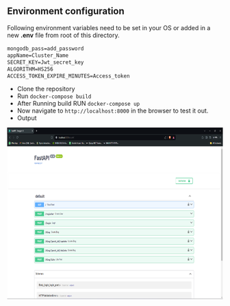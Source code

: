 ## Environment configuration

Following environment variables need to be set in your OS or added in a new **.env** file from root of this directory.
```
mongodb_pass=add_password
appName=Cluster_Name
SECRET_KEY=Jwt_secret_key
ALGORITHM=HS256
ACCESS_TOKEN_EXPIRE_MINUTES=Access_token
```
* Clone the repository
* Run ```docker-compose build```
* After Running build RUN ```docker-compose up```
* Now navigate to ```http://localhost:8000``` in the browser to test it out.
* Output
<img alt="ouput" height="400" src="img/output.png">

